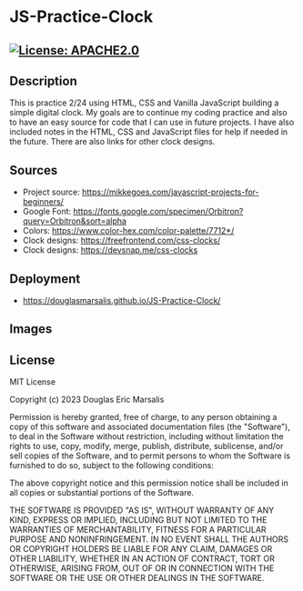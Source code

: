 # JS-Practice-Clock

## [![License: APACHE2.0](https://img.shields.io/badge/License:_MIT-orange)](https://opensource.org/license/mit/)

## Description
This is practice 2/24 using HTML, CSS and Vanilla JavaScript building a simple digital clock.  My goals are to continue my coding practice and also to have an easy source for code that I can use in future projects.  I have also included notes in the HTML, CSS and JavaScript files for help if needed in the future. There are also links for other clock designs.

## Sources
* Project source: https://mikkegoes.com/javascript-projects-for-beginners/
* Google Font: https://fonts.google.com/specimen/Orbitron?query=Orbitron&sort=alpha
* Colors: https://www.color-hex.com/color-palette/7712*/
* Clock designs: https://freefrontend.com/css-clocks/
* Clock designs: https://devsnap.me/css-clocks

## Deployment
* https://douglasmarsalis.github.io/JS-Practice-Clock/

## Images


## License
MIT License

Copyright (c) 2023 Douglas Eric Marsalis

Permission is hereby granted, free of charge, to any person obtaining a copy
of this software and associated documentation files (the "Software"), to deal
in the Software without restriction, including without limitation the rights
to use, copy, modify, merge, publish, distribute, sublicense, and/or sell
copies of the Software, and to permit persons to whom the Software is
furnished to do so, subject to the following conditions:

The above copyright notice and this permission notice shall be included in all
copies or substantial portions of the Software.

THE SOFTWARE IS PROVIDED "AS IS", WITHOUT WARRANTY OF ANY KIND, EXPRESS OR
IMPLIED, INCLUDING BUT NOT LIMITED TO THE WARRANTIES OF MERCHANTABILITY,
FITNESS FOR A PARTICULAR PURPOSE AND NONINFRINGEMENT. IN NO EVENT SHALL THE
AUTHORS OR COPYRIGHT HOLDERS BE LIABLE FOR ANY CLAIM, DAMAGES OR OTHER
LIABILITY, WHETHER IN AN ACTION OF CONTRACT, TORT OR OTHERWISE, ARISING FROM,
OUT OF OR IN CONNECTION WITH THE SOFTWARE OR THE USE OR OTHER DEALINGS IN THE
SOFTWARE.
